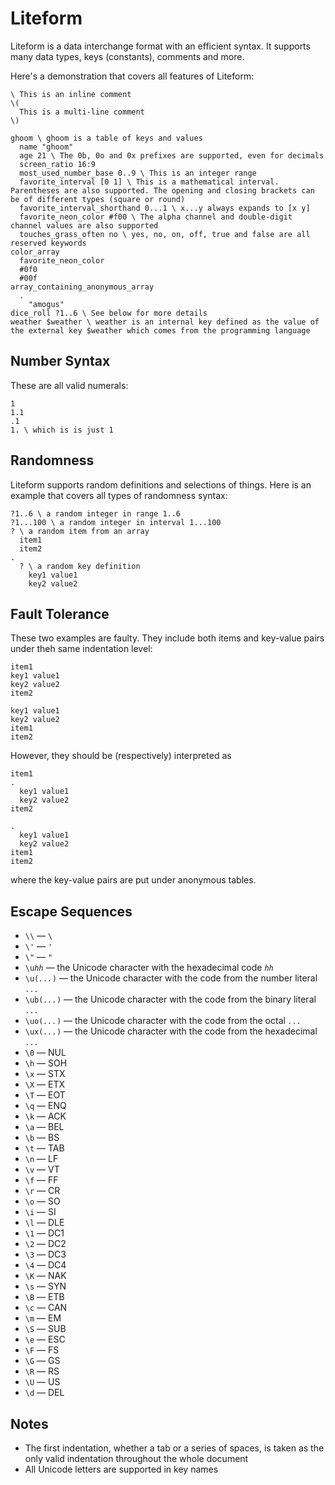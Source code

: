 # Liteform

Liteform is a data interchange format with an efficient syntax. It supports many data types, keys (constants), comments and more.

Here's a demonstration that covers all features of Liteform:

```lf
\ This is an inline comment
\(
  This is a multi-line comment
\)

ghoom \ ghoom is a table of keys and values
  name "ghoom"
  age 21 \ The 0b, 0o and 0x prefixes are supported, even for decimals
  screen_ratio 16:9
  most_used_number_base 0..9 \ This is an integer range
  favorite_interval [0 1] \ This is a mathematical interval. Parentheses are also supported. The opening and closing brackets can be of different types (square or round)
  favorite_interval_shorthand 0...1 \ x...y always expands to [x y]
  favorite_neon_color #f00 \ The alpha channel and double-digit channel values are also supported
  touches_grass_often no \ yes, no, on, off, true and false are all reserved keywords
color_array
  favorite_neon_color
  #0f0
  #00f
array_containing_anonymous_array
  .
    "amogus"
dice_roll ?1..6 \ See below for more details
weather $weather \ weather is an internal key defined as the value of the external key $weather which comes from the programming language
```

## Number Syntax

These are all valid numerals:

```lf
1
1.1
.1
1. \ which is is just 1
```

## Randomness

Liteform supports random definitions and selections of things. Here is an example that covers all types of randomness syntax:

```lf
?1..6 \ a random integer in range 1..6
?1...100 \ a random integer in interval 1...100
? \ a random item from an array
  item1
  item2
.
  ? \ a random key definition
    key1 value1
    key2 value2
```

## Fault Tolerance

These two examples are faulty. They include both items and key-value pairs under theh same indentation level:

```lf
item1
key1 value1
key2 value2
item2
```

```lf
key1 value1
key2 value2
item1
item2
```

However, they should be (respectively) interpreted as

```lf
item1
.
  key1 value1
  key2 value2
item2
```

```lf
.
  key1 value1
  key2 value2
item1
item2
```

where the key-value pairs are put under anonymous tables.

## Escape Sequences

* `\\` — `\`
* `\'` — `'`
* `\"` — `"`
* `\u`*`hh`* — the Unicode character with the hexadecimal code *`hh`*
* `\u(`*`...`*`)` — the Unicode character with the code from the number literal *`...`*
* `\ub(`*`...`*`)` — the Unicode character with the code from the binary literal *`...`*
* `\uo(`*`...`*`)` — the Unicode character with the code from the octal *`...`*
* `\ux(`*`...`*`)` — the Unicode character with the code from the hexadecimal *`...`*
* `\0` — NUL
* `\h` — SOH
* `\x` — STX
* `\X` — ETX
* `\T` — EOT
* `\q` — ENQ
* `\k` — ACK
* `\a` — BEL
* `\b` — BS
* `\t` — TAB
* `\n` — LF
* `\v` — VT
* `\f` — FF
* `\r` — CR
* `\o` — SO
* `\i` — SI
* `\l` — DLE
* `\1` — DC1
* `\2` — DC2
* `\3` — DC3
* `\4` — DC4
* `\K` — NAK
* `\s` — SYN
* `\B` — ETB
* `\c` — CAN
* `\m` — EM
* `\S` — SUB
* `\e` — ESC
* `\F` — FS
* `\G` — GS
* `\R` — RS
* `\U` — US
* `\d` — DEL

## Notes

* The first indentation, whether a tab or a series of spaces, is taken as the only valid indentation throughout the whole document
* All Unicode letters are supported in key names
